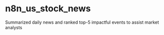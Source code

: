 # n8n_us_stock_news
Summarized daily news and ranked top-5 impactful events to assist market analysts
